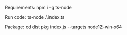 Requirements:
npm i -g ts-node

Run code:
ts-node .\index.ts

Package:
cd dist
pkg index.js --targets node12-win-x64